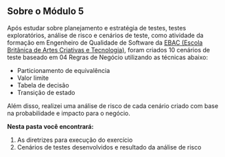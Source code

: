 ## Sobre o Módulo 5

Após estudar sobre planejamento e estratégia de testes, testes exploratórios, análise de risco e cenários de teste, como atividade da formação em Engenheiro de Qualidade de Software da [EBAC (Escola Britânica de Artes Criativas e Tecnologia)](https://ebaconline.com.br/engenheiro-de-qualidade), foram criados 10 cenários de teste baseado em 04 Regras de Negócio utilizando as técnicas abaixo:

* Particionamento de equivalência
* Valor limite
* Tabela de decisão
* Transição de estado

Além disso, realizei uma análise de risco de cada cenário criado com base na probabilidade e impacto para o negócio.

__Nesta pasta você encontrará:__

1. As diretrizes para execução do exercício
2. Cenários de testes desenvolvidos e resultado da análise de risco
